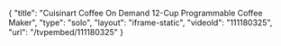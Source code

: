 {
    "title": "Cuisinart Coffee On Demand 12-Cup Programmable Coffee Maker",
    "type": "solo",
    "layout": "iframe-static",
    "videoId": "111180325",
    "url": "\/tvpembed\/111180325"
}